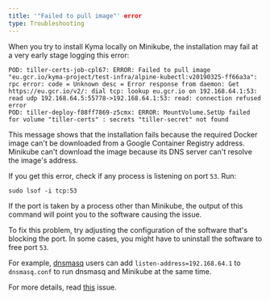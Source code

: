 ```yaml
---
title: '"Failed to pull image"' error
type: Troubleshooting
---
```


When you try to install Kyma locally on Minikube, the installation may fail at a very early stage logging this error:

  ```
  POD: tiller-certs-job-cpl67: ERROR: Failed to pull image "eu.gcr.io/kyma-project/test-infra/alpine-kubectl:v20190325-ff66a3a": rpc error: code = Unknown desc = Error response from daemon: Get https://eu.gcr.io/v2/: dial tcp: lookup eu.gcr.io on 192.168.64.1:53: read udp 192.168.64.5:55778->192.168.64.1:53: read: connection refused
  error
  POD: tiller-deploy-f88ff7869-z5cmx: ERROR: MountVolume.SetUp failed for volume "tiller-certs" : secrets "tiller-secret" not found
  ```

This message shows that the installation fails because the required Docker image can't be downloaded from a Google Container Registry address. Minikube can't download the image because its DNS server can't resolve the image's address.

If you get this error, check if any process is listening on port `53`. Run:

  ```
  sudo lsof -i tcp:53
  ```

If the port is taken by a process other than Minikube, the output of this command will point you to the software causing the issue.

To fix this problem, try adjusting the configuration of the software that's blocking the port. In some cases, you might have to uninstall the software to free port `53`.

For example, [dnsmasq](http://www.thekelleys.org.uk/dnsmasq/doc.html) users can add `listen-address=192.168.64.1` to `dnsmasq.conf` to run dnsmasq and Minikube at the same time.

For more details, read [this](https://github.com/kubernetes/minikube/issues/3036) issue.  
